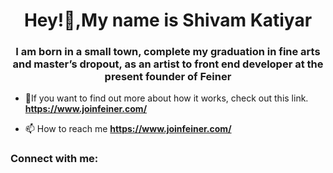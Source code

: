 <h1 align="center">Hey!👋,My name is Shivam Katiyar</h1>
<h3 align="center">I am born in a small town, complete my graduation in fine arts and master’s dropout, as an artist to front end developer at the present founder of Feiner</h3>

- 💬If you want to find out more about how it works, check out this link. **https://www.joinfeiner.com/**

- 📫 How to reach me **https://www.joinfeiner.com/**

<h3 align="left">Connect with me:</h3>
<p align="left">
</p>
